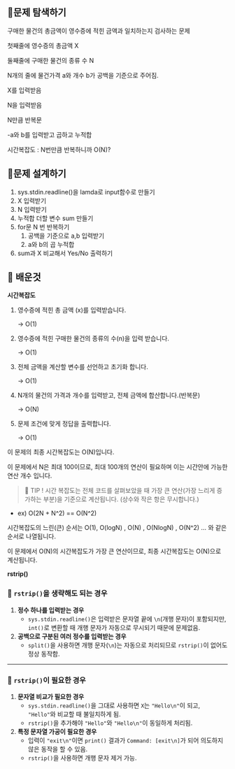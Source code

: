 [](https://www.acmicpc.net/problem/25304)

## 📍문제 탐색하기

구매한 물건의 총금액이 영수증에 적힌 금액과 일치하는지 검사하는 문제

첫째줄에 영수증의 총금액 X

둘째줄에 구매한 물건의 종류 수 N

N개의 줄에 물건가격 a와 개수 b가 공백을 기준으로 주어짐.

X를 입력받음

N을 입력받음

N만큼 반복문

-a와 b를 입력받고 곱하고 누적합

시간복잡도 : N번만큼 반복하니까 O(N)?

## 📍문제 설계하기

1. sys.stdin.readline()을 lamda로 input함수로 만들기
2. X 입력받기
3. N 입력받기
4. 누적합 더할 변수 sum 만들기
5. for문 N 번 반복하기
    1. 공백을 기준으로 a,b 입력받기
    2. a와 b의 곱 누적합
6. sum과 X 비교해서 Yes/No 출력하기


## 🥕 배운것

**시간복잡도**

1. 영수증에 적힌 총 금액 (x)를 입력받습니다.
    
    → O(1)
    
2. 영수증에 적힌 구매한 물건의 종류의 수(n)을 입력 받습니다.
    
    → O(1)
    
3. 전체 금액을 계산할 변수를 선언하고 초기화 합니다. 
    
    → O(1)
    
4. N개의 물건의 가격과 개수를 입력받고, 전체 금액에 합산합니다.(반복문)
    
    → O(N)
    
5. 문제 조건에 맞게 정답을 출력합니다.
    
    → O(1)
    

이 문제의 최종 시간복잡도는 O(N)입니다.

이 문제에서 N은 최대 100이므로, 최대 100개의 연산이 필요하며 이는 시간안에 가능한 연산 개수 입니다.

> 🍯 TIP ! 
시간 복잡도는 전체 코드를 살펴보았을 때 가장 큰 연산(가장 느리게 증가하는 부분)을 기준으로 계산됩니다. (상수와 작은 항은 무시합니다.)
- ex) O(2N + N^2) == O(N^2)

시간복잡도의 느린(큰) 순서는 O(1), O(logN) , O(N) , O(NlogN) , O(N^2) … 와 같은 순서로 나열됩니다.

이 문제에서 O(N)의 시간복잡도가 가장 큰 연산이므로,
최종 시간복잡도는 O(N)으로 계산됩니다.
> 

**rstrip()**

### 🔹 `rstrip()`을 생략해도 되는 경우

1. **정수 하나를 입력받는 경우**
    - `sys.stdin.readline()`은 입력받은 문자열 끝에 `\n`(개행 문자)이 포함되지만, `int()`로 변환할 때 개행 문자가 자동으로 무시되기 때문에 문제없음.
2. **공백으로 구분된 여러 정수를 입력받는 경우**
    - `split()`을 사용하면 개행 문자(`\n`)는 자동으로 처리되므로 `rstrip()`이 없어도 정상 동작함.

---

### 🔹 `rstrip()`이 필요한 경우

1. **문자열 비교가 필요한 경우**
    - `sys.stdin.readline()`을 그대로 사용하면 `X`는 `"Hello\n"`이 되고, `"Hello"`와 비교할 때 불일치하게 됨.
    - `rstrip()`을 추가해야 `"Hello"`와 `"Hello\n"`이 동일하게 처리됨.
2. **특정 문자열 가공이 필요한 경우**
    - 입력이 `"exit\n"`이면 `print()` 결과가 `Command: [exit\n]`가 되어 의도하지 않은 동작을 할 수 있음.
    - `rstrip()`을 사용하면 개행 문자 제거 가능.
